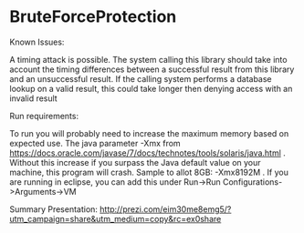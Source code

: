 BruteForceProtection
====================
Known Issues:

A timing attack is possible. The system calling this library should take into account the timing differences between a successful
result from this library and an unsuccessful result. If the calling system performs a database lookup on a valid result, this could 
take longer then denying access with an invalid result

Run requirements:

To run you will probably need to increase the maximum memory based on expected use. The java parameter -Xmx from https://docs.oracle.com/javase/7/docs/technotes/tools/solaris/java.html .
Without this increase if you surpass the Java default value on your machine, this program will crash. Sample to allot 8GB: -Xmx8192M . If you are running in eclipse, you can add this
under Run->Run Configurations->Arguments->VM

Summary Presentation:
http://prezi.com/eim30me8emg5/?utm_campaign=share&utm_medium=copy&rc=ex0share
